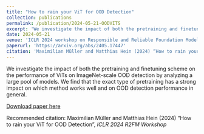 ```yaml
---
title: "How to rain your ViT for OOD Detection"
collection: publications
permalink: /publication/2024-05-21-OODVITS
excerpt: 'We investigate the impact of both the pretraining and finetuning scheme on the performance of ViTs on ImageNet-scale OOD detection by analyzing a large pool of models. We find that the exact type of pretraining has a strong impact on which method works well and on OOD detection performance in general.'
date: 2024-05-21
venue: 'ICLR 2024 workshop on Responsible and Reliable Foundation Models'
paperurl: 'https://arxiv.org/abs/2405.17447'
citation: 'Maximilian Müller and Matthias Hein (2024) “How to rain your ViT for OOD Detection”,   <i> ICLR 2024 R2FM Workshop</i>'
---
```

We investigate the impact of both the pretraining and finetuning scheme on the performance of ViTs on ImageNet-scale OOD detection by analyzing a large pool of models. We find that the exact type of pretraining has a strong impact on which method works well and on OOD detection performance in general.

[Download paper here](https://arxiv.org/abs/2405.17447)

Recommended citation: Maximilian Müller and Matthias Hein (2024) “How to rain your ViT for OOD Detection”,   <i> ICLR 2024 R2FM Workshop</i>
